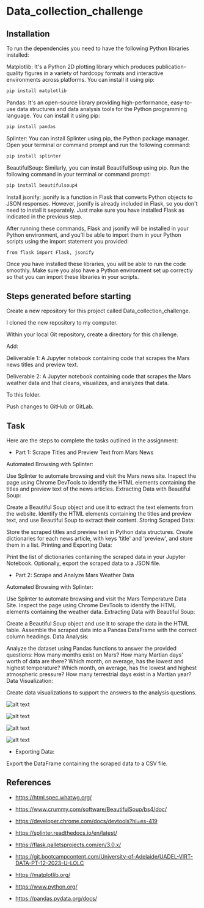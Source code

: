 # Data_collection_challenge

## Installation

To run the dependencies you need to have the following Python libraries installed:

Matplotlib: It's a Python 2D plotting library which produces publication-quality figures in a variety of hardcopy formats and interactive environments across platforms. You can install it using pip:

```bash
pip install matplotlib
```

Pandas: It's an open-source library providing high-performance, easy-to-use data structures and data analysis tools for the Python programming language. You can install it using pip:

```bash
pip install pandas
```

Splinter: You can install Splinter using pip, the Python package manager. Open your terminal or command prompt and run the following command:

```bash
pip install splinter
```
BeautifulSoup: Similarly, you can install BeautifulSoup using pip. Run the following command in your terminal or command prompt:

```bash
pip install beautifulsoup4
```

Install jsonify: jsonify is a function in Flask that converts Python objects to JSON responses. However, jsonify is already included in Flask, so you don't need to install it separately. Just make sure you have installed Flask as indicated in the previous step.

After running these commands, Flask and jsonify will be installed in your Python environment, and you'll be able to import them in your Python scripts using the import statement you provided:

```bash
from flask import Flask, jsonify
```

Once you have installed these libraries, you will be able to run the code smoothly. Make sure you also have a Python environment set up correctly so that you can import these libraries in your scripts.

## Steps generated before starting

Create a new repository for this project called Data_collection_challenge.

I cloned the new repository to my computer.

Within your local Git repository, create a directory for this challenge.

Add:

Deliverable 1: A Jupyter notebook containing code that scrapes the Mars news titles and preview text.

Deliverable 2: A Jupyter notebook containing code that scrapes the Mars weather data and that cleans, visualizes, and analyzes that data.

To this folder.

Push changes to GitHub or GitLab.

## Task

Here are the steps to complete the tasks outlined in the assignment:

- Part 1: Scrape Titles and Preview Text from Mars News
  
Automated Browsing with Splinter:

Use Splinter to automate browsing and visit the Mars news site.
Inspect the page using Chrome DevTools to identify the HTML elements containing the titles and preview text of the news articles.
Extracting Data with Beautiful Soup:

Create a Beautiful Soup object and use it to extract the text elements from the website.
Identify the HTML elements containing the titles and preview text, and use Beautiful Soup to extract their content.
Storing Scraped Data:

Store the scraped titles and preview text in Python data structures.
Create dictionaries for each news article, with keys 'title' and 'preview', and store them in a list.
Printing and Exporting Data:

Print the list of dictionaries containing the scraped data in your Jupyter Notebook.
Optionally, export the scraped data to a JSON file.

- Part 2: Scrape and Analyze Mars Weather Data
  
Automated Browsing with Splinter:

Use Splinter to automate browsing and visit the Mars Temperature Data Site.
Inspect the page using Chrome DevTools to identify the HTML elements containing the weather data.
Extracting Data with Beautiful Soup:

Create a Beautiful Soup object and use it to scrape the data in the HTML table.
Assemble the scraped data into a Pandas DataFrame with the correct column headings.
Data Analysis:

Analyze the dataset using Pandas functions to answer the provided questions:
How many months exist on Mars?
How many Martian days' worth of data are there?
Which month, on average, has the lowest and highest temperature?
Which month, on average, has the lowest and highest atmospheric pressure?
How many terrestrial days exist in a Martian year?
Data Visualization:

Create data visualizations to support the answers to the analysis questions.

![alt text](image.png)


![alt text](image-1.png)


![alt text](image-2.png)


![alt text](image-3.png)

- Exporting Data:

Export the DataFrame containing the scraped data to a CSV file.


## References

- https://html.spec.whatwg.org/

- https://www.crummy.com/software/BeautifulSoup/bs4/doc/

- https://developer.chrome.com/docs/devtools?hl=es-419

- https://splinter.readthedocs.io/en/latest/

- https://flask.palletsprojects.com/en/3.0.x/

- https://git.bootcampcontent.com/University-of-Adelaide/UADEL-VIRT-DATA-PT-12-2023-U-LOLC

- https://matplotlib.org/

- https://www.python.org/

- https://pandas.pydata.org/docs/
